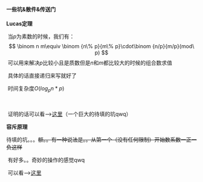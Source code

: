 #### 一些坑&散件&传送门

**Lucas定理**

​	当$p$为素数的时候，我们有：
$$
\binom n m\equiv \binom {n\% p}{m\% p}\cdot\binom {n/p}{m/p}(mod\ p)
$$
​	可以用来解决$p$比较小且是质数但是$n$和$m$都比较大的时候的组合数求值

​	具体的话直接递归来写就好了

​	时间复杂度$O(log_p{n}*p)$

​	

​	证明的话可以看-->[这里](https://blog.csdn.net/arrowlll/article/details/53064748)（一个巨大的待填的坑qwq）



**容斥原理**

​	待填的坑。。。~~额。。有一种说法是。。从第一个（没有任何限制）开始数系数一正一负这样~~

​	有好多。。奇妙的操作的感觉qwq

​	可以看-->[这里](https://blog.csdn.net/arrowlll/article/details/52374330)



